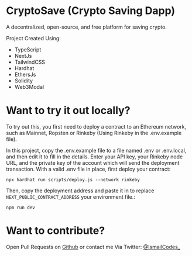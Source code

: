 # CryptoSave (Crypto Saving Dapp)

A decentralized, open-source, and free platform for saving crypto.

Project Created Using:
- TypeScript
- NextJs
- TailwindCSS
- Hardhat
- EthersJs
- Solidity
- Web3Modal

# Want to try it out locally?

To try out this, you first need to deploy a contract to an Ethereum network, such as Mainnet, Ropsten or Rinkeby (Using Rinkeby in the .env.example file).

In this project, copy the .env.example file to a file named .env or .env.local, and then edit it to fill in the details. Enter your API key, your Rinkeby node URL, and the private key of the account which will send the deployment transaction. With a valid .env file in place, first deploy your contract:


```shell
npx hardhat run scripts/deploy.js --network rinkeby 
```

Then, copy the deployment address and paste it in to replace `NEXT_PUBLIC_CONTRACT_ADDRESS` your environment file.:

```shell
npm run dev
```

# Want to contribute?

Open Pull Requests on [Github](https://github.com/ismailCodes/cryptosave/pulls) or contact me Via Twitter: [@IsmailCodes_](https://twitter.com/IsmailCodes_)
